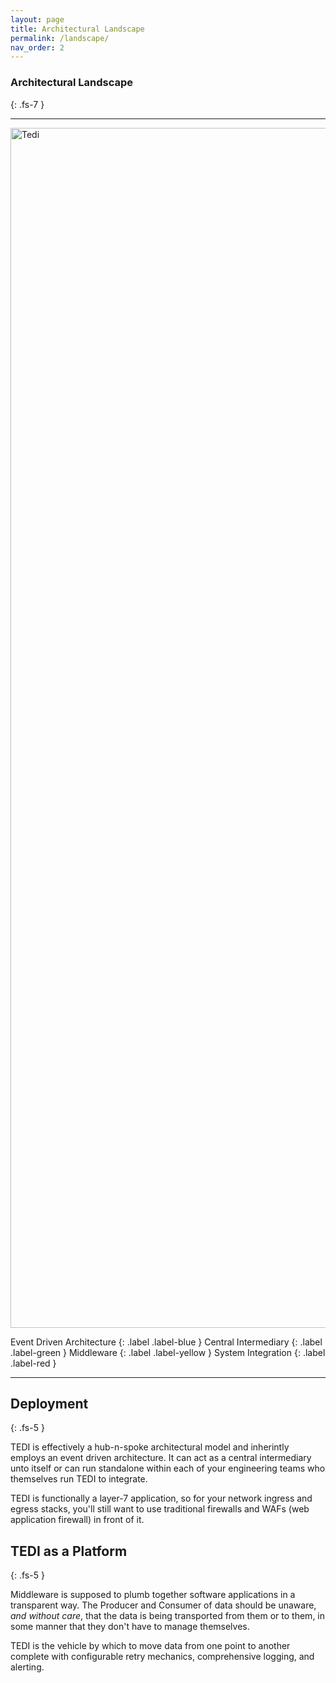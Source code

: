 ```yaml
---
layout: page
title: Architectural Landscape
permalink: /landscape/
nav_order: 2
---
```


### Architectural Landscape
{: .fs-7 }

---

<img src="../../assets/images/adiag.png" alt="Tedi" height="1920" width="1080">


Event Driven Architecture
{: .label .label-blue } 
Central Intermediary
{: .label .label-green }
Middleware
{: .label .label-yellow }
System Integration
{: .label .label-red }

---


## **Deployment**
{: .fs-5 }

TEDI is effectively a hub-n-spoke architectural model and inherintly employs an event driven architecture. It can act as a central intermediary unto itself or
can run standalone within each of your engineering teams who themselves run TEDI to integrate.

TEDI is functionally a layer-7 application, so for your network ingress and egress stacks, you'll still want to use traditional firewalls and WAFs (web application firewall) in front of it.

## **TEDI as a Platform**
{: .fs-5 }

Middleware is supposed to plumb together software applications in a transparent way. The Producer and Consumer of data should be unaware, *and without care*, that the data is being transported from them or to them, in some manner that 
they don't have to manage themselves.

TEDI is the vehicle by which to move data from one point to another complete with configurable retry mechanics, comprehensive logging, and alerting.